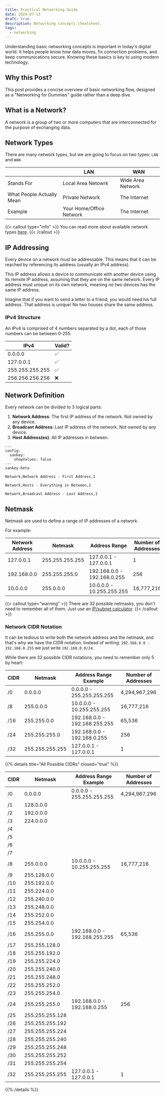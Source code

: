 ```yaml
---
title: Practical Networking Guide
date: 2024-07-13
draft: true
description: Networking concepts cheatsheet.
tags:
  - networking
---
```


Understanding basic networking concepts is important in today's digital world. It helps people know how data moves, fix connection problems, and keep communications secure.
Knowing these basics is key to using modern technology.

## Why this Post?
This post provides a concise overview of basic networking flow, designed as a "Networking for Dummies" guide rather than a deep dive.

## What is a Network?
A network is a group of two or more computers that are interconnected for the purpose of exchanging data.

## Network Types
There are many network types, but we are going to focus on two types: `LAN` and `WAN`

| | LAN | WAN |
| ---  | --- | --- |
| Stands For | Local Area Netowrk | Wide Area Network |
| What People Actually Mean | Private Network | The Internet |
| Example | Your Home/Office Network | The Internet |

{{< callout type="info" >}}
You can read more about available network types [here](https://en.m.wikipedia.org/wiki/Computer_network#Geographic_scale).
{{< /callout >}}

## IP Addressing
Every device on a network must be addressable. This means that it can be reached by referencing its address (usually an IPv4 address).

This IP address allows a device to communicate with another device using its remote IP address, assuming that they are on the same network. Every IP address must unique on its own network, meaning no two devices has the same IP address.

Imagine that if you want to send a letter to a friend, you would need his full address. That address is unique! No two houses share the same address.

### IPv4 Structure
An IPv4 is comprised of 4 numbers separated by a dot, each of those numbers can be between 0-255.

| IPv4 | Valid? |
| --- | --- |
| 0.0.0.0 | :white_check_mark: |
| 127.0.0.1 | :white_check_mark: |
| 255.255.255.255 | :white_check_mark: |
| 256.256.256.256 | :x: |

## Network Definition
Every network can be divided to 3 logical parts:

1. **Network Address**: The first IP address of the network. Not owned by any device.
1. **Broadcast Address**: Last IP address of the network. Not owned by any device. 
1. **Host Address(es)**: All IP addresses in between.

```mermaid
---
config:
  sankey:
    showValues: false
---
sankey-beta

Network,Network Address - First Address,1

Network,Hosts - Everything in Between,2

Network,Broadcast Address - Last Address,1
```

## Netmask
Netmask are used to define a range of IP addresses of a network.

For example:

| Network Address | Netmask | Address Range | Number of Addresses |
| --- | --- | --- | --- |
| 127.0.0.1 | 255.255.255.255 | 127.0.0.1 - 127.0.0.1 | 1 |
| 192.168.0.0 | 255.255.255.0 | 192.168.0.0 - 192.168.0.255 | 256 |
| 10.0.0.0 | 255.0.0.0 | 10.0.0.0 - 10.255.255.255 | 16,777,216 |

{{< callout type="warning" >}}
There are 32 possible netmasks, you don't need to remember all of them.
Just use an [IP/subnet calculator](https://www.solarwinds.com/free-tools/advanced-subnet-calculator).
{{< /callout >}}

### Network CIDR Notation
It can be tedious to write both the network address and the netmask, and that's why we have the CIDR notation.
Instead of writing: `192.168.0.0 - 192.168.0.255` we just write `192.168.0.0/24`.

While there are 32 possible CIDR notations, you need to remember only 5 by heart:

| CIDR | Netmask | Address Range Example | Number of Addresses |
| --- | --- | --- | --- |
| /0 | 0.0.0.0 | 0.0.0.0 - 255.255.255.255 | 4,294,967,296 |
| /8 | 255.0.0.0 | 10.0.0.0 - 10.255.255.255 | 16,777,216 |
| /16 | 255.255.0.0 | 192.168.0.0 - 192.168.255.255 | 65,536 |
| /24 | 255.255.255.0 | 192.168.0.0 - 192.168.0.255 | 256 |
| /32 | 255.255.255.255 | 127.0.0.1 - 127.0.0.1 | 1 |

{{% details title="All Possible CIDRs" closed="true" %}}

| CIDR | Netmask | Address Range Example | Number of Addresses |
| --- | --- | --- | --- |
| /0 | 0.0.0.0 | 0.0.0.0 - 255.255.255.255 | 4,294,967,296 |
| /1 | 128.0.0.0 |
| /2 | 192.0.0.0 |
| /3 | 224.0.0.0 | 
| /4 | 
| /5 |
| /6 |
| /7
| /8 | 255.0.0.0 | 10.0.0.0 - 10.255.255.255 | 16,777,216 |
| /9 | 255.128.0.0 |
| /10 | 255.192.0.0 |
| /11 | 255.224.0.0 |
| /12 | 255.240.0.0 |
| /13 | 255.248.0.0 |
| /14 | 255.252.0.0 |
| /15 | 255.254.0.0 |
| /16 | 255.255.0.0 | 192.168.0.0 - 192.168.255.255 | 65,536 |
| /17 | 255.255.128.0 |
| /18 | 255.255.192.0 |
| /19 | 255.255.224.0 |
| /20 | 255.255.240.0 | 
| /21 | 255.255.248.0 | 
| /22 | 255.255.252.0 |
| /23 | 255.255.254.0 |
| /24 | 255.255.255.0 | 192.168.0.0 - 192.168.0.255 | 256 |
| /25 | 255.255.255.128 |
| /26 | 255.255.255.192 |
| /27 | 255.255.255.224 |
| /28 | 255.255.255.240 |
| /29 | 255.255.255.248 |
| /30 | 255.255.255.252 |
| /31 | 255.255.255.254 |
| /32 | 255.255.255.255 | 127.0.0.1 - 127.0.0.1 | 1 |

{{% /details %}}
